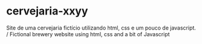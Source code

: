# cervejaria-xxyy
Site de uma cervejaria fictício utilizando html, css e um pouco de javascript. / Fictional brewery website using html, css and a bit of Javascript 
